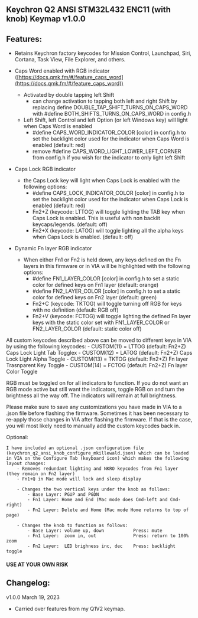 ## Keychron Q2 ANSI STM32L432 ENC11 (with knob) Keymap v1.0.0

## Features:
- Retains Keychron factory keycodes for Mission Control, Launchpad, Siri, Cortana, Task View, File Explorer, and others. 

- Caps Word enabled with RGB indicator ([https://docs.qmk.fm/#/feature_caps_word](https://docs.qmk.fm/#/feature_caps_word))
    - Activated by double tapping left Shift
        - can change activation to tapping both left and right Shift by replacing define DOUBLE_TAP_SHIFT_TURNS_ON_CAPS_WORD with #define BOTH_SHIFTS_TURNS_ON_CAPS_WORD in config.h
    - Left Shift, left Control and left Option (or left Windows key) will light when Caps Word is enabled
        - #define CAPS_WORD_INDICATOR_COLOR [color] in config.h to set the backlight color used for the indicator when Caps Word is enabled (default: red)
        - remove #define CAPS_WORD_LIGHT_LOWER_LEFT_CORNER from config.h if you wish for the indicator to only light left Shift

- Caps Lock RGB indicator
    - the Caps Lock key will light when Caps Lock is enabled with the following options:
        - #define CAPS_LOCK_INDICATOR_COLOR [color] in config.h to set the backlight color used for the indicator when Caps Lock is enabled (default: red)
        - Fn2+Z (keycode: LTTOG) will toggle lighting the TAB key when Caps Lock is enabled. This is useful with non backlit keycaps/legends. (default: off)
        - Fn2+X (keycode: LATOG) will toggle lighting all the alpha keys when Caps Lock is enabled. (default: off)

- Dynamic Fn layer RGB indicator
    - When either Fn1 or Fn2 is held down, any keys defined on the Fn layers in this firmware or in VIA will be highlighted with the following options:
        - #define FN1_LAYER_COLOR [color] in config.h to set a static color for defined keys on Fn1 layer (default: orange)
        - #define FN2_LAYER_COLOR [color] in config.h to set a static color for defined keys on Fn2 layer (default: green)
        - Fn2+C (keycode: TKTOG) will toggle turning off RGB for keys with no definition (default: RGB off)
        - Fn2+V (keycode: FCTOG) will toggle lighting the defined Fn layer keys with the static color set with FN1_LAYER_COLOR or FN2_LAYER_COLOR (default: static color off)

All custom keycodes described above can be moved to different keys in VIA by using the following keycodes:
        - CUSTOM(11) = LTTOG (default: Fn2+Z) Caps Lock Light Tab Togglex
        - CUSTOM(12) = LATOG (default: Fn2+Z) Caps Lock Light Alpha Toggle
        - CUSTOM(13) = TKTOG (default: Fn2+Z) Fn layer Trasnparent Key Toggle
        - CUSTOM(14) = FCTOG (default: Fn2+Z) Fn layer Color Toggle

RGB must be toggled on for all indicators to function. If you do not want an RGB mode active but still want the indicators, toggle RGB on and turn the brightness all the way off. The indicators will remain at full brightness.

Please make sure to save any customizations you have made in VIA to a .json file before flashing the firmware. Sometimes it has been necessary to re-apply those changes in VIA after flashing the firmware. If that is the case, you will most likely need to manually add the custom keycodes back in.

Optional: 

    I have included an optional .json configuration file (keychron_q2_ansi_knob_configure_mkillewald.json) which can be loaded in VIA on the Configure Tab (keyboard icon) which makes the following layout changes:
        - Removes redundant lighting and NKRO keycodes from Fn1 layer (they remain on Fn2 layer)
        - Fn1+Q in Mac mode will lock and sleep display 
        
        - Changes the two vertical keys under the knob as follows:
            - Base Layer: PGUP and PGDN
            - Fn1 Layer: Home and End (Mac mode does Cmd-left and Cmd-right)
            - Fn2 Layer: Delete and Home (Mac mode Home returns to top of page)
            
        - Changes the knob to function as follows:
            - Base Layer: volume up, down           Press: mute
            - Fn1 Layer:  zoom in, out              Press: return to 100% zoom
            - Fn2 Layer:  LED brighness inc, dec    Press: backlight toggle
        
#### USE AT YOUR OWN RISK

## Changelog:

v1.0.0  March 19, 2023 
- Carried over features from my Q1V2 keymap.

 